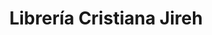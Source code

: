 ---
title: "Librería Cristiana Jireh"
url: /san-pedro-la-laguna/libreria-cristiana-jireh/
shop: libros
---